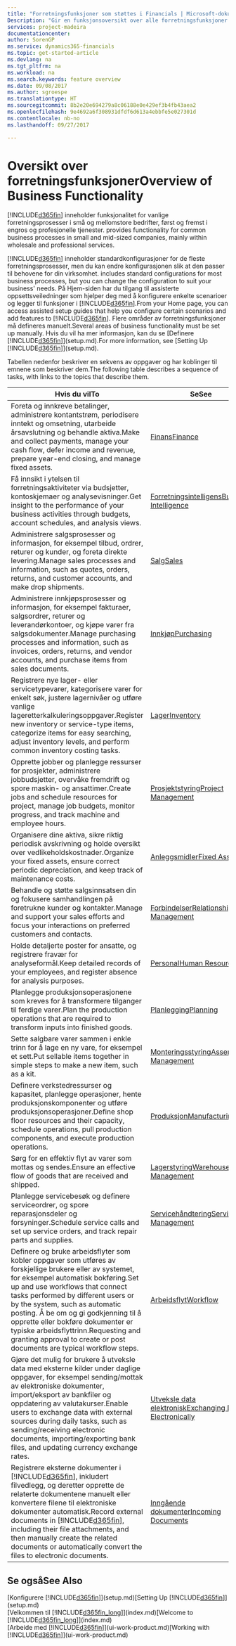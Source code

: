 ```yaml
---
title: "Forretningsfunksjoner som støttes i Financials | Microsoft-dokumentasjon"
Description: "Gir en funksjonsoversikt over alle forretningsfunksjoner og avdelinger som støttes av moduler, for eksempel finans, lager og prosjektledelse."
services: project-madeira
documentationcenter: 
author: SorenGP
ms.service: dynamics365-financials
ms.topic: get-started-article
ms.devlang: na
ms.tgt_pltfrm: na
ms.workload: na
ms.search.keywords: feature overview
ms.date: 09/08/2017
ms.author: sgroespe
ms.translationtype: HT
ms.sourcegitcommit: 8b2e20e694279a8c06188e0e429ef3b4fb43aea2
ms.openlocfilehash: 9e4692a6f308931dfdf6d613a4ebbfe5e027301d
ms.contentlocale: nb-no
ms.lasthandoff: 09/27/2017

---
```

# <a name="overview-of-business-functionality"></a><span data-ttu-id="658af-103">Oversikt over forretningsfunksjoner</span><span class="sxs-lookup"><span data-stu-id="658af-103">Overview of Business Functionality</span></span>
[!INCLUDE[d365fin](includes/d365fin_md.md)]<span data-ttu-id="658af-104"> inneholder funksjonalitet for vanlige forretningsprosesser i små og mellomstore bedrifter, først og fremst i engros og profesjonelle tjenester.</span><span class="sxs-lookup"><span data-stu-id="658af-104"> provides functionality for common business processes in small and mid-sized companies, mainly within wholesale and professional services.</span></span>

[!INCLUDE[d365fin](includes/d365fin_md.md)]<span data-ttu-id="658af-105"> inneholder standardkonfigurasjoner for de fleste forretningsprosesser, men du kan endre konfigurasjonen slik at den passer til behovene for din virksomhet.</span><span class="sxs-lookup"><span data-stu-id="658af-105"> includes standard configurations for most business processes, but you can change the configuration to suit your business' needs.</span></span> <span data-ttu-id="658af-106">På Hjem-siden har du tilgang til assisterte oppsettsveiledninger som hjelper deg med å konfigurere enkelte scenarioer og legger til funksjoner i [!INCLUDE[d365fin](includes/d365fin_md.md)].</span><span class="sxs-lookup"><span data-stu-id="658af-106">From your Home page, you can access assisted setup guides that help you configure certain scenarios and add features to [!INCLUDE[d365fin](includes/d365fin_md.md)].</span></span> <span data-ttu-id="658af-107">Flere områder av forretningsfunksjoner må defineres manuelt.</span><span class="sxs-lookup"><span data-stu-id="658af-107">Several areas of business functionality must be set up manually.</span></span> <span data-ttu-id="658af-108">Hvis du vil ha mer informasjon, kan du se [Definere [!INCLUDE[d365fin](includes/d365fin_md.md)]](setup.md).</span><span class="sxs-lookup"><span data-stu-id="658af-108">For more information, see [Setting Up [!INCLUDE[d365fin](includes/d365fin_md.md)]](setup.md).</span></span>

<span data-ttu-id="658af-109">Tabellen nedenfor beskriver en sekvens av oppgaver og har koblinger til emnene som beskriver dem.</span><span class="sxs-lookup"><span data-stu-id="658af-109">The following table describes a sequence of tasks, with links to the topics that describe them.</span></span>

| <span data-ttu-id="658af-110">Hvis du vil</span><span class="sxs-lookup"><span data-stu-id="658af-110">To</span></span> | <span data-ttu-id="658af-111">Se</span><span class="sxs-lookup"><span data-stu-id="658af-111">See</span></span> |
| --- | --- |
|<span data-ttu-id="658af-112">Foreta og innkreve betalinger, administrere kontantstrøm, periodisere inntekt og omsetning, utarbeide årsavslutning og behandle aktiva.</span><span class="sxs-lookup"><span data-stu-id="658af-112">Make and collect payments, manage your cash flow, defer income and revenue, prepare year-end closing, and manage fixed assets.</span></span>|[<span data-ttu-id="658af-113">Finans</span><span class="sxs-lookup"><span data-stu-id="658af-113">Finance</span></span>](finance.md)|
|<span data-ttu-id="658af-114">Få innsikt i ytelsen til forretningsaktiviteter via budsjetter, kontoskjemaer og analysevisninger.</span><span class="sxs-lookup"><span data-stu-id="658af-114">Get insight to the performance of your business activities through budgets, account schedules, and analysis views.</span></span>|[<span data-ttu-id="658af-115">Forretningsintelligens</span><span class="sxs-lookup"><span data-stu-id="658af-115">Business Intelligence</span></span>](bi.md)|
|<span data-ttu-id="658af-116">Administrere salgsprosesser og informasjon, for eksempel tilbud, ordrer, returer og kunder, og foreta direkte levering.</span><span class="sxs-lookup"><span data-stu-id="658af-116">Manage sales processes and information, such as quotes, orders, returns, and customer accounts, and make drop shipments.</span></span>|[<span data-ttu-id="658af-117">Salg</span><span class="sxs-lookup"><span data-stu-id="658af-117">Sales</span></span>](sales-manage-sales.md)|
|<span data-ttu-id="658af-118">Administrere innkjøpsprosesser og informasjon, for eksempel fakturaer, salgsordrer, returer og leverandørkontoer, og kjøpe varer fra salgsdokumenter.</span><span class="sxs-lookup"><span data-stu-id="658af-118">Manage purchasing processes and information, such as invoices, orders, returns, and vendor accounts, and purchase items from sales documents.</span></span> |[<span data-ttu-id="658af-119">Innkjøp</span><span class="sxs-lookup"><span data-stu-id="658af-119">Purchasing</span></span>](purchasing-manage-purchasing.md)|
|<span data-ttu-id="658af-120">Registrere nye lager- eller servicetypevarer, kategorisere varer for enkelt søk, justere lagernivåer og utføre vanlige lageretterkalkuleringsoppgaver.</span><span class="sxs-lookup"><span data-stu-id="658af-120">Register new inventory or service-type items, categorize items for easy searching, adjust inventory levels, and perform common inventory costing tasks.</span></span>|[<span data-ttu-id="658af-121">Lager</span><span class="sxs-lookup"><span data-stu-id="658af-121">Inventory</span></span>](inventory-manage-inventory.md)|
|<span data-ttu-id="658af-122">Opprette jobber og planlegge ressurser for prosjekter, administrere jobbudsjetter, overvåke fremdrift og spore maskin- og ansattimer.</span><span class="sxs-lookup"><span data-stu-id="658af-122">Create jobs and schedule resources for project, manage job budgets, monitor progress, and track machine and employee hours.</span></span>|[<span data-ttu-id="658af-123">Prosjektstyring</span><span class="sxs-lookup"><span data-stu-id="658af-123">Project Management</span></span>](projects-manage-projects.md)|
|<span data-ttu-id="658af-124">Organisere dine aktiva, sikre riktig periodisk avskrivning og holde oversikt over vedlikeholdskostnader.</span><span class="sxs-lookup"><span data-stu-id="658af-124">Organize your fixed assets, ensure correct periodic depreciation, and keep track of maintenance costs.</span></span>|[<span data-ttu-id="658af-125">Anleggsmidler</span><span class="sxs-lookup"><span data-stu-id="658af-125">Fixed Assets</span></span>](fa-manage.md)|
|<span data-ttu-id="658af-126">Behandle og støtte salgsinnsatsen din og fokusere samhandlingen på foretrukne kunder og kontakter.</span><span class="sxs-lookup"><span data-stu-id="658af-126">Manage and support your sales efforts and focus your interactions on preferred customers and contacts.</span></span>|[<span data-ttu-id="658af-127">Forbindelser</span><span class="sxs-lookup"><span data-stu-id="658af-127">Relationship Management</span></span>](marketing-relationship-management.md)|
|<span data-ttu-id="658af-128">Holde detaljerte poster for ansatte, og registrere fravær for analyseformål.</span><span class="sxs-lookup"><span data-stu-id="658af-128">Keep detailed records of your employees, and register absence for analysis purposes.</span></span> |[<span data-ttu-id="658af-129">Personal</span><span class="sxs-lookup"><span data-stu-id="658af-129">Human Resources</span></span>](hr-manage-human-resources.md)|
|<span data-ttu-id="658af-130">Planlegge produksjonsoperasjonene som kreves for å transformere tilganger til ferdige varer.</span><span class="sxs-lookup"><span data-stu-id="658af-130">Plan the production operations that are required to transform inputs into finished goods.</span></span>|[<span data-ttu-id="658af-131">Planlegging</span><span class="sxs-lookup"><span data-stu-id="658af-131">Planning</span></span>](production-planning.md)|
|<span data-ttu-id="658af-132">Sette salgbare varer sammen i enkle trinn for å lage en ny vare, for eksempel et sett.</span><span class="sxs-lookup"><span data-stu-id="658af-132">Put sellable items together in simple steps to make a new item, such as a kit.</span></span>|[<span data-ttu-id="658af-133">Monteringsstyring</span><span class="sxs-lookup"><span data-stu-id="658af-133">Assembly Management</span></span>](assembly-assemble-items.md)|
|<span data-ttu-id="658af-134">Definere verkstedressurser og kapasitet, planlegge operasjoner, hente produksjonskomponenter og utføre produksjonsoperasjoner.</span><span class="sxs-lookup"><span data-stu-id="658af-134">Define shop floor resources and their capacity, schedule operations, pull production components, and execute production operations.</span></span>|[<span data-ttu-id="658af-135">Produksjon</span><span class="sxs-lookup"><span data-stu-id="658af-135">Manufacturing</span></span>](production-manage-manufacturing.md)|
|<span data-ttu-id="658af-136">Sørg for en effektiv flyt av varer som mottas og sendes.</span><span class="sxs-lookup"><span data-stu-id="658af-136">Ensure an effective flow of goods that are received and shipped.</span></span>|[<span data-ttu-id="658af-137">Lagerstyring</span><span class="sxs-lookup"><span data-stu-id="658af-137">Warehouse Management</span></span>](warehouse-manage-warehouse.md)|
|<span data-ttu-id="658af-138">Planlegge servicebesøk og definere serviceordrer, og spore reparasjonsdeler og forsyninger.</span><span class="sxs-lookup"><span data-stu-id="658af-138">Schedule service calls and set up service orders, and track repair parts and supplies.</span></span>|[<span data-ttu-id="658af-139">Servicehåndtering</span><span class="sxs-lookup"><span data-stu-id="658af-139">Service Management</span></span>](service-service.md)|
|<span data-ttu-id="658af-140">Definere og bruke arbeidsflyter som kobler oppgaver som utføres av forskjellige brukere eller av systemet, for eksempel automatisk bokføring.</span><span class="sxs-lookup"><span data-stu-id="658af-140">Set up and use workflows that connect tasks performed by different users or by the system, such as automatic posting.</span></span> <span data-ttu-id="658af-141">Å be om og gi godkjenning til å opprette eller bokføre dokumenter er typiske arbeidsflyttrinn.</span><span class="sxs-lookup"><span data-stu-id="658af-141">Requesting and granting approval to create or post documents are typical workflow steps.</span></span>|[<span data-ttu-id="658af-142">Arbeidsflyt</span><span class="sxs-lookup"><span data-stu-id="658af-142">Workflow</span></span>](across-workflow.md)|
|<span data-ttu-id="658af-143">Gjøre det mulig for brukere å utveksle data med eksterne kilder under daglige oppgaver, for eksempel sending/mottak av elektroniske dokumenter, import/eksport av bankfiler og oppdatering av valutakurser.</span><span class="sxs-lookup"><span data-stu-id="658af-143">Enable users to exchange data with external sources during daily tasks, such as sending/receiving electronic documents, importing/exporting bank files, and updating currency exchange rates.</span></span>|[<span data-ttu-id="658af-144">Utveksle data elektronisk</span><span class="sxs-lookup"><span data-stu-id="658af-144">Exchanging Data Electronically</span></span>](across-data-exchange.md)|
|<span data-ttu-id="658af-145">Registrere eksterne dokumenter i [!INCLUDE[d365fin](includes/d365fin_md.md)], inkludert filvedlegg, og deretter opprette de relaterte dokumentene manuelt eller konvertere filene til elektroniske dokumenter automatisk.</span><span class="sxs-lookup"><span data-stu-id="658af-145">Record external documents in [!INCLUDE[d365fin](includes/d365fin_md.md)], including their file attachments, and then manually create the related documents or automatically convert the files to electronic documents.</span></span>|[<span data-ttu-id="658af-146">Inngående dokumenter</span><span class="sxs-lookup"><span data-stu-id="658af-146">Incoming Documents</span></span>](across-income-documents.md)|


## <a name="see-also"></a><span data-ttu-id="658af-147">Se også</span><span class="sxs-lookup"><span data-stu-id="658af-147">See Also</span></span>
<span data-ttu-id="658af-148">[Konfigurere [!INCLUDE[d365fin](includes/d365fin_md.md)]](setup.md)</span><span class="sxs-lookup"><span data-stu-id="658af-148">[Setting Up [!INCLUDE[d365fin](includes/d365fin_md.md)]](setup.md)</span></span>  
<span data-ttu-id="658af-149">[Velkommen til [!INCLUDE[d365fin_long](includes/d365fin_long_md.md)]](index.md)</span><span class="sxs-lookup"><span data-stu-id="658af-149">[Welcome to [!INCLUDE[d365fin_long](includes/d365fin_long_md.md)]](index.md)</span></span>  
<span data-ttu-id="658af-150">[Arbeide med [!INCLUDE[d365fin](includes/d365fin_md.md)]](ui-work-product.md)</span><span class="sxs-lookup"><span data-stu-id="658af-150">[Working with [!INCLUDE[d365fin](includes/d365fin_md.md)]](ui-work-product.md)</span></span>  

